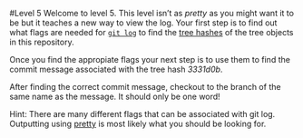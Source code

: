 #Level 5
Welcome to level 5.
This level isn’t as *pretty* as you might want it to be but it teaches a new way to view the log.
Your first step is to find out what flags are needed for [```git log```](http://git-scm.com/docs/git-log)
to find the [tree hashes](https://git-scm.com/book/en/v2/Git-Internals-Git-Objects) of the tree objects in this repository.

Once you find the appropiate flags your next step is to use them to find the commit message associated with the tree hash *3331d0b*.

After finding the correct commit message, checkout to the branch of the same name as the message.
It should only be one word!

Hint: There are many different flags that can be associated with git log. Outputting using [pretty](https://git-scm.com/book/en/v2/Git-Basics-Viewing-the-Commit-History) is most likely what you should be looking for.
